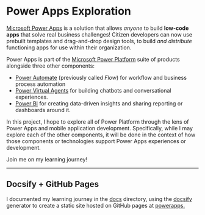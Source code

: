 # Power Apps Exploration

[Microsoft Power Apps](https://powerapps.microsoft.com/en-us?WT.mc_id=github-0000-ninarasi) is a solution that allows _anyone_ to build **low-code apps** that solve real business challenges! Citizen developers can now use prebuilt templates and drag-and-drop design tools, to build _and distribute_ functioning apps for use within their organization.

Power Apps is part of the [Microsoft Power Platform](https://powerplatform.microsoft.com/en-us?WT.mc_id=github-0000-ninarasi/) suite of products alongside three other components:

 * [Power Automate](https://flow.microsoft.com/?WT.mc_id=github-0000--ninarasi) (previously called _Flow_) for workflow and business process automation
 * [Power Virtual Agents](https://powervirtualagents.microsoft.com/?WT.mc_id=github-0000-ninarasi) for building chatbots and conversational experiences.
 * [Power BI](https://powerbi.microsoft.com/?WT.mc_id=github-0000-ninarasi) for creating data-driven insights and sharing reporting or dashboards around it.

In this project, I hope to explore all of Power Platform through the lens of Power Apps and mobile application development. Specifically, while I may explore each of the other components, it will be done in the context of how those components or technologies support Power Apps experiences or development.

Join me on my learning journey!

---

## Docsify + GitHub Pages

I documented my learning journey in the [docs](docs) directory, using the [docsify](https://docsify.js.org/#/) generator to create a  static site hosted on GitHub pages at [powerapps.](https://MobileDesignDev.github.io/powerapps-learn)